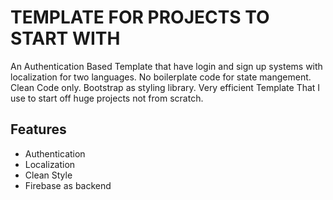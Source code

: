# TEMPLATE FOR PROJECTS TO START WITH
An Authentication Based Template that have login and sign up systems with localization for two languages. No boilerplate code for state mangement. Clean Code only. Bootstrap as styling library. Very efficient Template That I use to start off huge projects not from scratch.

## Features
- Authentication
- Localization
- Clean Style
- Firebase as backend

